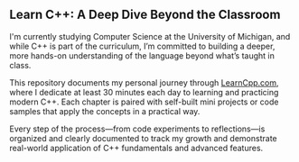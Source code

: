 ## Learn C++: A Deep Dive Beyond the Classroom

I'm currently studying Computer Science at the University of Michigan, and while C++ is part of the curriculum, I’m committed to building a deeper, more hands-on understanding of the language beyond what’s taught in class.

This repository documents my personal journey through [LearnCpp.com](https://www.learncpp.com), where I dedicate at least 30 minutes each day to learning and practicing modern C++. Each chapter is paired with self-built mini projects or code samples that apply the concepts in a practical way.

Every step of the process—from code experiments to reflections—is organized and clearly documented to track my growth and demonstrate real-world application of C++ fundamentals and advanced features.
